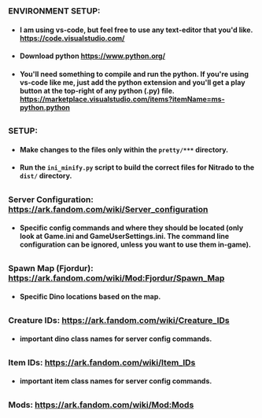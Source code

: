 ### ENVIRONMENT SETUP:
- #### I am using vs-code, but feel free to use any text-editor that you'd like. https://code.visualstudio.com/
- #### Download python https://www.python.org/
- #### You'll need something to compile and run the python. If you're using vs-code like me, just add the python extension and you'll get a play button at the top-right of any python (.py) file. https://marketplace.visualstudio.com/items?itemName=ms-python.python

##
### SETUP:
- #### Make changes to the files only within the ```pretty/***``` directory.
- #### Run the ```ini_minify.py``` script to build the correct files for Nitrado to the ```dist/``` directory.

##
### Server Configuration: https://ark.fandom.com/wiki/Server_configuration
- #### Specific config commands and where they should be located (only look at Game.ini and GameUserSettings.ini. The command line configuration can be ignored, unless you want to use them in-game).

##
### Spawn Map (Fjordur): https://ark.fandom.com/wiki/Mod:Fjordur/Spawn_Map
- #### Specific Dino locations based on the map.

##
### Creature IDs: https://ark.fandom.com/wiki/Creature_IDs
- #### important dino class names for server config commands.

##
### Item IDs: https://ark.fandom.com/wiki/Item_IDs
- #### important item class names for server config commands.

##
### Mods: https://ark.fandom.com/wiki/Mod:Mods
